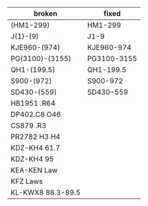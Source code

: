    broken | fixed
--------- | -----
(HM1-299) | HM1-299
J(1)-(9) | J1-9
KJE960-(974) | KJE960-974
PG(3100)-(3155) | PG3100-3155
QH1-(199.5) | QH1-199.5
S900-(972) | S900-972
SD430-(559) | SD430-559
HB1951 .R64 |
DP402.C8 O46 |
CS879 .R3 |
PR2782 H3 H4 |
KDZ-KH4 61.7 |
KDZ-KH4 95 |
KEA-KEN Law | 
KFZ Laws |
KL-KWX8 88.3-89.5 |
